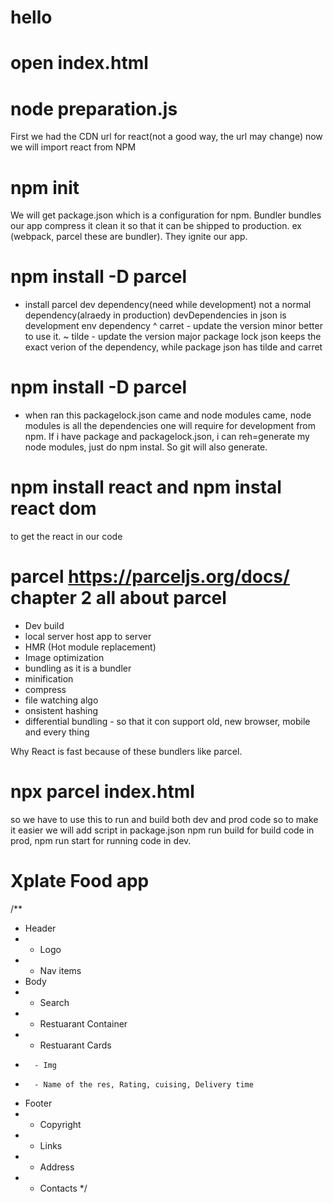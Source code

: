 # hello

# open index.html

# node preparation.js

First we had the CDN url for react(not a good way, the url may change) now we will import react from NPM

# npm init

We will get package.json which is a configuration for npm.
Bundler bundles our app compress it clean it so that it can be shipped to production. ex (webpack, parcel these are bundler).
They ignite our app.

# npm install -D parcel

- install parcel dev dependency(need while development) not a normal dependency(alraedy in production)
  devDependencies in json is development env dependency
  ^ carret - update the version minor better to use it.
  ~ tilde - update the version major
  package lock json keeps the exact verion of the dependency, while package json has tilde and carret

# npm install -D parcel

- when ran this packagelock.json came and node modules came, node modules is all the dependencies one will require for development from npm.
  If i have package and packagelock.json, i can reh=generate my node modules, just do npm instal. So git will also generate.

# npm install react and npm instal react dom

to get the react in our code

# parcel https://parceljs.org/docs/ chapter 2 all about parcel

- Dev build
- local server host app to server
- HMR (Hot module replacement)
- Image optimization
- bundling as it is a bundler
- minification
- compress
- file watching algo
- onsistent hashing
- differential bundling - so that it con support old, new browser, mobile and every thing

Why React is fast because of these bundlers like parcel.

# npx parcel index.html

so we have to use this to run and build both dev and prod code so to make it easier we will add script in package.json
npm run build for build code in prod, npm run start for running code in dev.

# Xplate Food app

/\*\*

- Header
- - Logo
- - Nav items
- Body
- - Search
- - Restuarant Container
- - Restuarant Cards
-       - Img
-       - Name of the res, Rating, cuising, Delivery time
- Footer
- - Copyright
- - Links
- - Address
- - Contacts
    \*/
